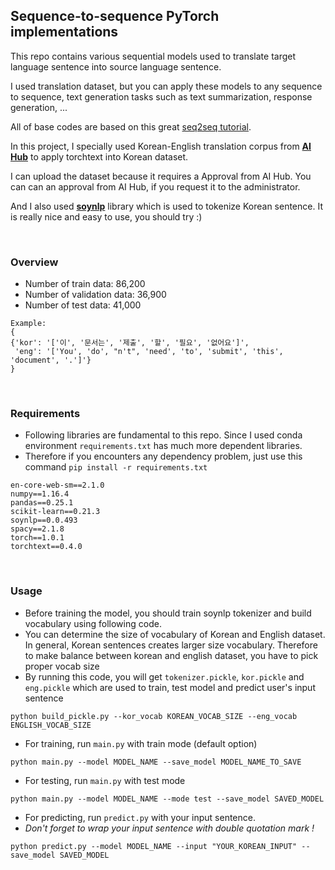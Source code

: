 ## Sequence-to-sequence PyTorch implementations
This repo contains various sequential models used to translate target language sentence into source language sentence.

I used translation dataset, but you can apply these models to any sequence to sequence, text generation tasks such as text summarization, response generation, ...

All of base codes are based on this great [seq2seq tutorial](https://github.com/bentrevett/pytorch-seq2seq).

In this project, I specially used Korean-English translation corpus from [**AI Hub**](http://www.aihub.or.kr/) to apply torchtext into Korean dataset. 

I can upload the dataset because it requires a Approval from AI Hub. You can can an approval from AI Hub, if you request it to the administrator.

And I also used [**soynlp**](https://github.com/lovit/soynlp) library which is used to tokenize Korean sentence. 
It is really nice and easy to use, you should try :)

<br/>

### Overview
- Number of train data: 86,200
- Number of validation data: 36,900
- Number of test data: 41,000
```
Example: 
{
{'kor': '['이', '문서는', '제출', '할', '필요', '없어요']', 
 'eng': '['You', 'do', "n't", 'need', 'to', 'submit', 'this', 'document', '.']'}
}
```
<br/>

### Requirements

- Following libraries are fundamental to this repo. Since I used conda environment `requirements.txt` has much more dependent libraries. 
- Therefore if you encounters any dependency problem, just use this command `pip install -r requirements.txt`

```
en-core-web-sm==2.1.0
numpy==1.16.4
pandas==0.25.1
scikit-learn==0.21.3
soynlp==0.0.493
spacy==2.1.8
torch==1.0.1
torchtext==0.4.0
```
<br/>

### Usage
- Before training the model, you should train soynlp tokenizer and build vocabulary using following code. 
- You can determine the size of vocabulary of Korean and English dataset. In general, Korean sentences creates larger size vocabulary. Therefore to make balance between korean and english dataset, you have to pick proper vocab size
- By running this code, you will get `tokenizer.pickle`, `kor.pickle` and `eng.pickle` which are used to train, 
test model and predict user's input sentence

```
python build_pickle.py --kor_vocab KOREAN_VOCAB_SIZE --eng_vocab ENGLISH_VOCAB_SIZE
```


- For training, run `main.py` with train mode (default option)

```
python main.py --model MODEL_NAME --save_model MODEL_NAME_TO_SAVE
```

- For testing, run `main.py` with test mode

```
python main.py --model MODEL_NAME --mode test --save_model SAVED_MODEL
```

- For predicting, run `predict.py` with your input sentence. 
- *Don't forget to wrap your input sentence with double quotation mark !*

```
python predict.py --model MODEL_NAME --input "YOUR_KOREAN_INPUT" --save_model SAVED_MODEL
```